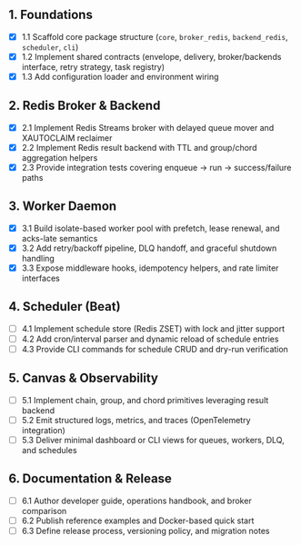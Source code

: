 ## 1. Foundations
- [x] 1.1 Scaffold core package structure (`core`, `broker_redis`, `backend_redis`, `scheduler`, `cli`)
- [x] 1.2 Implement shared contracts (envelope, delivery, broker/backends interface, retry strategy, task registry)
- [x] 1.3 Add configuration loader and environment wiring

## 2. Redis Broker & Backend
- [x] 2.1 Implement Redis Streams broker with delayed queue mover and XAUTOCLAIM reclaimer
- [x] 2.2 Implement Redis result backend with TTL and group/chord aggregation helpers
- [x] 2.3 Provide integration tests covering enqueue → run → success/failure paths

## 3. Worker Daemon
- [x] 3.1 Build isolate-based worker pool with prefetch, lease renewal, and acks-late semantics
- [x] 3.2 Add retry/backoff pipeline, DLQ handoff, and graceful shutdown handling
- [x] 3.3 Expose middleware hooks, idempotency helpers, and rate limiter interfaces

## 4. Scheduler (Beat)
- [ ] 4.1 Implement schedule store (Redis ZSET) with lock and jitter support
- [ ] 4.2 Add cron/interval parser and dynamic reload of schedule entries
- [ ] 4.3 Provide CLI commands for schedule CRUD and dry-run verification

## 5. Canvas & Observability
- [ ] 5.1 Implement chain, group, and chord primitives leveraging result backend
- [ ] 5.2 Emit structured logs, metrics, and traces (OpenTelemetry integration)
- [ ] 5.3 Deliver minimal dashboard or CLI views for queues, workers, DLQ, and schedules

## 6. Documentation & Release
- [ ] 6.1 Author developer guide, operations handbook, and broker comparison
- [ ] 6.2 Publish reference examples and Docker-based quick start
- [ ] 6.3 Define release process, versioning policy, and migration notes
